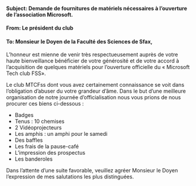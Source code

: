 ﻿#### Subject: Demande de fournitures de matériels nécessaires à l’ouverture de l’association Microsoft.
#### From: Le président du club
#### To: Monsieur le Doyen de la Faculté des  Sciences de Sfax,
L’honneur est mienne de venir très respectueusement auprès de votre haute bienveillance bénéficier de votre générosité et de votre accord à l’acquisition de quelques matériels pour l’ouverture officielle du « Microsoft  Tech club FSS».

Le club MTCFss dont vous avez certainement connaissance se voit dans l’obligation d’abuser du votre grandeur d’âme. Dans le but d’une meilleure organisation de notre journée d’officialisation nous vous prions de nous procurer ces biens ci-dessous :
- Badges
- Tenus : 10 chemises
- 2 Vidéoprojecteurs
- Les amphis : un amphi pour le samedi
- Des baffles 
- Les frais de la pause-café
- L’impression des  prospectus
- Les banderoles 

Dans l’attente d’une suite favorable, veuillez agréer Monsieur le Doyen l’expression de mes salutations les plus distinguées.
